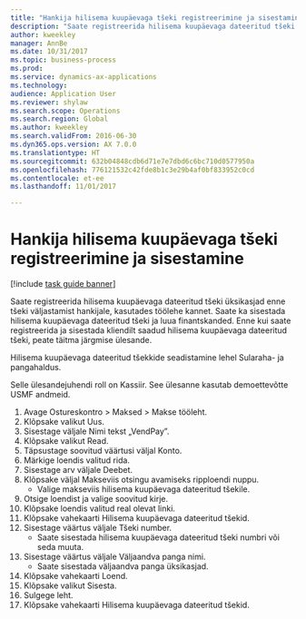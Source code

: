 ```yaml
--- 
title: "Hankija hilisema kuupäevaga tšeki registreerimine ja sisestamine"
description: "Saate registreerida hilisema kuupäevaga dateeritud tšeki üksikasjad enne tšeki väljastamist hankijale, kasutades töölehe kannet."
author: kweekley
manager: AnnBe
ms.date: 10/31/2017
ms.topic: business-process
ms.prod: 
ms.service: dynamics-ax-applications
ms.technology: 
audience: Application User
ms.reviewer: shylaw
ms.search.scope: Operations
ms.search.region: Global
ms.author: kweekley
ms.search.validFrom: 2016-06-30
ms.dyn365.ops.version: AX 7.0.0
ms.translationtype: HT
ms.sourcegitcommit: 632b04848cdb6d71e7e7dbd6c6bc710d0577950a
ms.openlocfilehash: 776121532c42fde8b1c3e29b4af0bf833952c0cd
ms.contentlocale: et-ee
ms.lasthandoff: 11/01/2017

---
```

# <a name="register-and-post-a-postdated-check-for-a-vendor"></a>Hankija hilisema kuupäevaga tšeki registreerimine ja sisestamine

[!include [task guide banner](../../includes/task-guide-banner.md)]

Saate registreerida hilisema kuupäevaga dateeritud tšeki üksikasjad enne tšeki väljastamist hankijale, kasutades töölehe kannet. Saate ka sisestada hilisema kuupäevaga dateeritud tšeki ja luua finantskanded. Enne kui saate registreerida ja sisestada kliendilt saadud hilisema kuupäevaga dateeritud tšeki, peate täitma järgmise ülesande. 

Hilisema kuupäevaga dateeritud tšekkide seadistamine lehel Sularaha- ja pangahaldus. 



Selle ülesandejuhendi roll on Kassiir. See ülesanne kasutab demoettevõtte USMF andmeid.

1. Avage Ostureskontro > Maksed > Makse tööleht.
2. Klõpsake valikut Uus.
3. Sisestage väljale Nimi tekst „VendPay”.
4. Klõpsake valikut Read.
5. Täpsustage soovitud väärtusi väljal Konto.
6. Märkige loendis valitud rida.
7. Sisestage arv väljale Deebet.
8. Klõpsake väljal Makseviis otsingu avamiseks ripploendi nuppu.
    * Valige makseviis hilisema kuupäevaga dateeritud tšekile.  
9. Otsige loendist ja valige soovitud kirje.
10. Klõpsake loendis valitud real olevat linki.
11. Klõpsake vahekaarti Hilisema kuupäevaga dateeritud tšekid.
12. Sisestage väärtus väljale Tšeki number.
    * Saate sisestada hilisema kuupäevaga dateeritud tšeki numbri või seda muuta.  
13. Sisestage väärtus väljale Väljaandva panga nimi.
    * Saate sisestada väljaandva panga üksikasjad.  
14. Klõpsake vahekaarti Loend.
15. Klõpsake valikut Sisesta.
16. Sulgege leht.
17. Klõpsake vahekaarti Hilisema kuupäevaga dateeritud tšekid.



